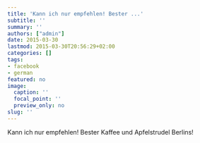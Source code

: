 ```yaml
---
title: 'Kann ich nur empfehlen! Bester ...'
subtitle: ''
summary: ''
authors: ["admin"]
date: 2015-03-30
lastmod: 2015-03-30T20:56:29+02:00
categories: []
tags:
- facebook
- german
featured: no
image:
  caption: ''
  focal_point: ''
  preview_only: no
slug: ''
---
```

Kann ich nur empfehlen! Bester Kaffee und Apfelstrudel Berlins!


